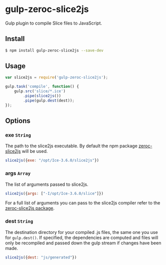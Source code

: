 # gulp-zeroc-slice2js
Gulp plugin to compile Slice files to JavaScript.

## Install
```bash
$ npm install gulp-zeroc-slice2js --save-dev
```

## Usage
```js
var slice2js = require('gulp-zeroc-slice2js');

gulp.task('compile', function() {
    gulp.src('slice/*.ice')
        .pipe(slice2js())
        .pipe(gulp.dest(dest));
});
```

## Options

### exe `String` 

The path to the slice2js executable. By default the npm package [zeroc-slice2js](https://github.com/ZeroC-Inc/zeroc-slice2js) will be used.

```js
slice2js({exe: "/opt/Ice-3.6.0/slice2js"})
```

### args `Array`

The list of arguments passed to slice2js.

```js
slice2js({args: ["-I/opt/Ice-3.6.0/slice"]})
```

For a full list of arguments you can pass to the slice2js compiler refer to the [zeroc-slice2js package](https://github.com/ZeroC-Inc/zeroc-slice2js).

### dest `String`

The destination directory for your compiled .js files, the same one you use for ``gulp.dest()``. If specified, the dependencies are computed and files will only be recompiled and passed down the gulp stream if changes have been made.

```js
slice2js({dest: "js/generated"})
```

